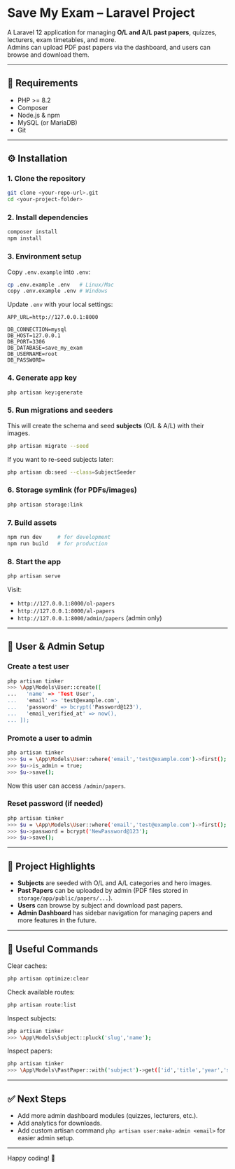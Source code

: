 # Save My Exam – Laravel Project

A Laravel 12 application for managing **O/L and A/L past papers**, quizzes, lecturers, exam timetables, and more.  
Admins can upload PDF past papers via the dashboard, and users can browse and download them.

---

## 🚀 Requirements
- PHP >= 8.2
- Composer
- Node.js & npm
- MySQL (or MariaDB)
- Git

---

## ⚙️ Installation

### 1. Clone the repository
```bash
git clone <your-repo-url>.git
cd <your-project-folder>
```

### 2. Install dependencies
```bash
composer install
npm install
```

### 3. Environment setup
Copy `.env.example` into `.env`:
```bash
cp .env.example .env   # Linux/Mac
copy .env.example .env # Windows
```

Update `.env` with your local settings:
```dotenv
APP_URL=http://127.0.0.1:8000

DB_CONNECTION=mysql
DB_HOST=127.0.0.1
DB_PORT=3306
DB_DATABASE=save_my_exam
DB_USERNAME=root
DB_PASSWORD=
```

### 4. Generate app key
```bash
php artisan key:generate
```

### 5. Run migrations and seeders
This will create the schema and seed **subjects** (O/L & A/L) with their images.

```bash
php artisan migrate --seed
```

If you want to re-seed subjects later:
```bash
php artisan db:seed --class=SubjectSeeder
```

### 6. Storage symlink (for PDFs/images)
```bash
php artisan storage:link
```

### 7. Build assets
```bash
npm run dev     # for development
npm run build   # for production
```

### 8. Start the app
```bash
php artisan serve
```

Visit:
- `http://127.0.0.1:8000/ol-papers`
- `http://127.0.0.1:8000/al-papers`
- `http://127.0.0.1:8000/admin/papers` (admin only)

---

## 👤 User & Admin Setup

### Create a test user
```bash
php artisan tinker
>>> \App\Models\User::create([
...   'name' => 'Test User',
...   'email' => 'test@example.com',
...   'password' => bcrypt('Password@123'),
...   'email_verified_at' => now(),
... ]);
```

### Promote a user to admin
```bash
php artisan tinker
>>> $u = \App\Models\User::where('email','test@example.com')->first();
>>> $u->is_admin = true;
>>> $u->save();
```

Now this user can access `/admin/papers`.

### Reset password (if needed)
```bash
php artisan tinker
>>> $u = \App\Models\User::where('email','test@example.com')->first();
>>> $u->password = bcrypt('NewPassword@123');
>>> $u->save();
```

---

## 📂 Project Highlights

- **Subjects** are seeded with O/L and A/L categories and hero images.
- **Past Papers** can be uploaded by admin (PDF files stored in `storage/app/public/papers/...`).
- **Users** can browse by subject and download past papers.
- **Admin Dashboard** has sidebar navigation for managing papers and more features in the future.

---

## 🔧 Useful Commands

Clear caches:
```bash
php artisan optimize:clear
```

Check available routes:
```bash
php artisan route:list
```

Inspect subjects:
```bash
php artisan tinker
>>> \App\Models\Subject::pluck('slug','name');
```

Inspect papers:
```bash
php artisan tinker
>>> \App\Models\PastPaper::with('subject')->get(['id','title','year','subject_id']);
```

---

## ✅ Next Steps

- Add more admin dashboard modules (quizzes, lecturers, etc.).
- Add analytics for downloads.
- Add custom artisan command `php artisan user:make-admin <email>` for easier admin setup.

---

Happy coding! 🎉
